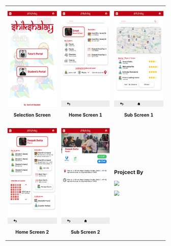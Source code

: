 <table align="center">
  <tbody>
    <tr>
      <td>
        <p align="center"><img height="300px" src="design-frames/Selection Screen.png" /></p>
        <p align="center"><b>Selection Screen</b></p>
      </td>
      <td>
        <p align="center"><img height="300" src="design-frames/Home Screen 1.png" /></p>
        <p align="center"><b>Home Screen 1</b></p>
      </td>
      <td>
        <p align="center"><img height="300" src="design-frames/Sub Screen 1.png" /></p>
        <p align="center"><b>Sub Screen 1</b></p>
      </td>
    </tr>
    <tr>
      <td>
        <p align="center"><img height="300" src="design-frames/Home Screen 2.png" /></p>
        <p align="center"><b>Home Screen 2</b>
      </td>
      <td>
        <p align="center"><img height="300" src="design-frames/Sub Screen 2.png" /></p>
        <p align="center"><b>Sub Screen 2</b></p>
      </td>
      <td>
        <p align="left"><h3>Projcect By</h3>
            <a href="https://www.linkedin.com/in/suvrashaw"><img align="left" src="https://img.shields.io/badge/-Suvra Shaw-blue?style=flat-square&logo=Linkedin&logoColor=white"/></a>
        </p>
        <br>
        <p align="left">
            <a href="https://www.linkedin.com/in/kaustav-roy-8070111a3"><img src="https://img.shields.io/badge/-Kaustav Roy-blue?style=flat-square&logo=Linkedin&logoColor=white"/></a>
        </p>
      </td>
    </tr>
  </tbody>
</table>

